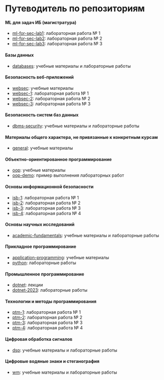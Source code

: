 # Путеводитель по репозиториям

#### ML для задач ИБ (магистратура)
- [ml-for-sec-lab1](https://github.com/itsecd/ml-for-sec-lab1): лабораторная работа № 1
- [ml-for-sec-lab2](https://github.com/itsecd/ml-for-sec-lab2): лабораторная работа № 2
- [ml-for-sec-lab3](https://github.com/itsecd/ml-for-sec-lab3): лабораторная работа № 3

#### Базы данных
- [databases](https://github.com/itsecd/databases): учебные материалы и лабораторные работы

#### Безопасность веб-приложений
- [websec](https://github.com/itsecd/websec): учебные материалы
- [websec-1](https://github.com/itsecd/websec-1): лабораторная работа № 1
- [websec-2](https://github.com/itsecd/websec-2): лабораторная работа № 2
- [websec-3](https://github.com/itsecd/websec-3): лабораторная работа № 3

#### Безопасность систем баз данных
- [dbms-security](https://github.com/itsecd/dbms-security): учебные материалы и лабораторные работы

#### Материалы общего характера, не привязанные к конкретным курсам
- [general](https://github.com/itsecd/general): учебные материалы

#### Объектно-ориентированное программирование
- [oop](https://github.com/itsecd/oop): учебные материалы
- [oop-demo](https://github.com/itsecd/oop-demo): пример выполнения лабораторных работ

#### Основы информационной безопасности
- [isb-1](https://github.com/itsecd/isb-1): лабораторная работа № 1
- [isb-2](https://github.com/itsecd/isb-2): лабораторная работа № 2
- [isb-3](https://github.com/itsecd/isb-3): лабораторная работа № 3
- [isb-4](https://github.com/itsecd/isb-4): лабораторная работа № 4

#### Основы научных исследований
- [academic-fundamentals](https://github.com/itsecd/academic-fundamentals): учебные материалы и лабораторные работы

#### Прикладное программирование
- [application-programming](https://github.com/itsecd/Application-Programming): учебные материалы
- [python](https://github.com/itsecd/python): лабораторные работы

#### Промышленное программирование
- [dotnet](https://github.com/itsecd/dotnet): лекции
- [dotnet-2023](https://github.com/itsecd/dotnet-2023): лабораторные работы

#### Технологии и методы программирования
- [ptm-1](https://github.com/itsecd/ptm-1): лабораторная работа № 1
- [ptm-2](https://github.com/itsecd/ptm-2): лабораторная работа № 2
- [ptm-3](https://github.com/itsecd/ptm-3): лабораторная работа № 3
- [ptm-4](https://github.com/itsecd/ptm-4): лабораторная работа № 4

#### Цифровая обработка сигналов
- [dsp](https://github.com/itsecd/dsp): учебные материалы и лабораторные работы

#### Цифровые водяные знаки и стеганография
- [wm](https://github.com/itsecd/watermarking): учебные материалы и лабораторные работы
